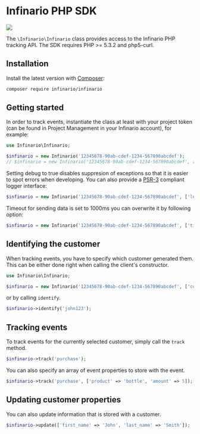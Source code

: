 # Infinario PHP SDK

![](https://travis-ci.org/Infinario/php-sdk.svg)

The `\Infinario\Infinario` class provides access to the Infinario PHP tracking API.
The SDK requires PHP >= 5.3.2 and php5-curl.

## Installation

Install the latest version with [Composer](https://getcomposer.org/):

```bash
composer require infinario/infinario
```


## Getting started

In order to track events, instantiate the class at least with your project token
(can be found in Project Management in your Infinario account), for example:

```php
use Infinario\Infinario;

$infinario = new Infinario('12345678-90ab-cdef-1234-567890abcdef');                       // PRODUCTION ENVIRONMENT
// $infinario = new Infinario('12345678-90ab-cdef-1234-567890abcdef', ['debug' => true]); // DEVELOPMENT ENVIRONMENT
```

Setting debug to true disables suppresion of exceptions so that it is easier to spot errors when developing.
You can also provide a [PSR-3](https://github.com/php-fig/fig-standards/blob/master/accepted/PSR-3-logger-interface.md)
compliant logger interface:

```php
$infinario = new Infinario('12345678-90ab-cdef-1234-567890abcdef', ['logger' => $logger]);
```


Timeout for sending data is set to 1000ms you can overwrite it by following option:

```php
$infinario = new Infinario('12345678-90ab-cdef-1234-567890abcdef', ['timeout' => 500]);
```


## Identifying the customer

When tracking events, you have to specify which customer generated
them. This can be either done right when calling the client's
constructor.

```php
use Infinario\Infinario;

$infinario = new Infinario('12345678-90ab-cdef-1234-567890abcdef', ['customer' => 'john123']);
```

or by calling `identify`.

```php
$infinario->identify('john123');
```

## Tracking events

To track events for the currently selected customer, simply
call the `track` method.

```php
$infinario->track('purchase');
```

You can also specify an array of event properties to store
with the event.

```php
$infinario->track('purchase', ['product' => 'bottle', 'amount' => 5]);
```

## Updating customer properties

You can also update information that is stored with a customer.

```php
$infinario->update(['first_name' => 'John', 'last_name' => 'Smith']);
```
